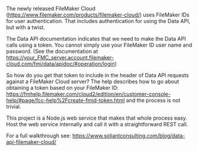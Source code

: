 The newly released FileMaker Cloud (https://www.filemaker.com/products/filemaker-cloud/) uses FileMaker IDs for user authentication.
That includes authentication for using the Data API, but with a twist.

The Data API documentation indicates that we need to make the Data API calls using a token.  You cannot simply use your FileMaker ID user name and password. (See the documentation at https://your_FMC_server.account.filemaker-cloud.com/fmi/data/apidoc/#operation/login)

So how do you get that token to include in the header of Data API requests against a FileMaker Cloud server?
The help describes how to go about obtaining a token based on your FileMaker ID: https://fmhelp.filemaker.com/cloud2/edition/en/customer-console-help/#page/fcc-help%2Fcreate-fmid-token.html and the process is not trivial.

This project is a Node.js web service that makes that whole process easy.  Host the web service internally and call it with a straightforward REST call.

For a full walkthrough see: https://www.soliantconsulting.com/blog/data-api-filemaker-cloud/



 
